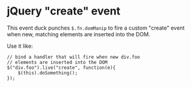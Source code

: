 # jQuery "create" event

This event duck punches `$.fn.domManip` to fire a custom "create" event when new, matching elements are inserted into the DOM.

Use it like:
	
	// bind a handler that will fire when new div.foo 
	// elements are inserted into the DOM
	$("div.foo").live("create", function(e){
		$(this).doSomething();
	});
